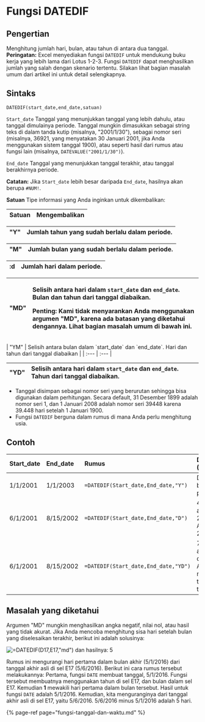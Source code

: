 # Fungsi DATEDIF

## Pengertian

Menghitung jumlah hari, bulan, atau tahun di antara dua tanggal. **Peringatan:** Excel menyediakan fungsi `DATEDIF` untuk mendukung buku kerja yang lebih lama dari Lotus 1-2-3. Fungsi `DATEDIF` dapat menghasilkan jumlah yang salah dengan skenario tertentu. Silakan lihat bagian masalah umum dari artikel ini untuk detail selengkapnya.

## Sintaks

```text
DATEDIF(start_date,end_date,satuan)
```

`Start_date` Tanggal yang menunjukkan tanggal yang lebih dahulu, atau tanggal dimulainya periode. Tanggal mungkin dimasukkan sebagai string teks di dalam tanda kutip \(misalnya, "2001/1/30"\), sebagai nomor seri \(misalnya, 36921, yang menyatakan 30 Januari 2001, jika Anda menggunakan sistem tanggal 1900\), atau seperti hasil dari rumus atau fungsi lain \(misalnya, `DATEVALUE("2001/1/30")`\).

`End_date` Tanggal yang menunjukkan tanggal terakhir, atau tanggal berakhirnya periode.

**Catatan:** Jika `Start_date` lebih besar daripada `End_date`, hasilnya akan berupa `#NUM!`.

**Satuan** Tipe informasi yang Anda inginkan untuk dikembalikan:

| **Satuan** | **Mengembalikan** |
| :--- | :--- |


| "Y" | Jumlah tahun yang sudah berlalu dalam periode. |
| :--- | :--- |


| "M" | Jumlah bulan yang sudah berlalu dalam periode. |
| :--- | :--- |


| :d | Jumlah hari dalam periode. |
| :--- | :--- |


<table>
  <thead>
    <tr>
      <th style="text-align:left">&quot;MD&quot;</th>
      <th style="text-align:left">
        <p>Selisih antara hari dalam <code>start_date</code> dan <code>end_date</code>.
          Bulan dan tahun dari tanggal diabaikan.</p>
        <p><b>Penting:</b> Kami tidak menyarankan Anda menggunakan argumen &quot;MD&quot;,
          karena ada batasan yang diketahui dengannya. Lihat bagian masalah umum
          di bawah ini.</p>
      </th>
    </tr>
  </thead>
  <tbody></tbody>
</table>| "YM" | Selisih antara bulan dalam `start_date` dan `end_date`. Hari dan tahun dari tanggal diabaikan |
| :--- | :--- |


| "YD" | Selisih antara hari dalam `start_date` dan `end_date`. Tahun dari tanggal diabaikan. |
| :--- | :--- |


* Tanggal disimpan sebagai nomor seri yang berurutan sehingga bisa digunakan dalam perhitungan. Secara default, 31 Desember 1899 adalah nomor seri 1, dan 1 Januari 2008 adalah nomor seri 39448 karena 39.448 hari setelah 1 Januari 1900.
* Fungsi `DATEDIF` berguna dalam rumus di mana Anda perlu menghitung usia.

## Contoh

| **Start\_date** | **End\_date** | **Rumus** | **Deskripsi \(Hasil\)** |
| :--- | :--- | :--- | :--- |
| 1/1/2001 | 1/1/2003 | `=DATEDIF(Start_date,End_date,"Y")` | Dua tahun berlalu dalam periode \(2\) |
| 6/1/2001 | 8/15/2002 | `=DATEDIF(Start_date,End_date,"D")` | 440 hari di antara 1 Juni 2001 dan 15 Agustus 2002 \(440\) |
| 6/1/2001 | 8/15/2002 | `=DATEDIF(Start_date,End_date,"YD")` | 75 hari di antara 1 Juni dan 15 Agustus, dan mengabaikan tahun dari tanggal \(75\) |

## Masalah yang diketahui

Argumen "MD" mungkin menghasilkan angka negatif, nilai nol, atau hasil yang tidak akurat. Jika Anda mencoba menghitung sisa hari setelah bulan yang diselesaikan terakhir, berikut ini adalah solusinya:

![=DATEDIF\(D17,E17,&quot;md&quot;\) dan hasilnya: 5](https://support.content.office.net/id-id/media/a50cd076-9f82-47e6-83a5-6f408a682f84.png)

Rumus ini mengurangi hari pertama dalam bulan akhir \(5/1/2016\) dari tanggal akhir asli di sel E17 \(5/6/2016\). Berikut ini cara rumus tersebut melakukannya: Pertama, fungsi `DATE` membuat tanggal, 5/1/2016. Fungsi tersebut membuatnya menggunakan tahun di sel E17, dan bulan dalam sel E17. Kemudian **1** mewakili hari pertama dalam bulan tersebut. Hasil untuk fungsi `DATE` adalah 5/1/2016. Kemudian, kita menguranginya dari tanggal akhir asli di sel E17, yaitu 5/6/2016. 5/6/2016 minus 5/1/2016 adalah 5 hari.

{% page-ref page="fungsi-tanggal-dan-waktu.md" %}

